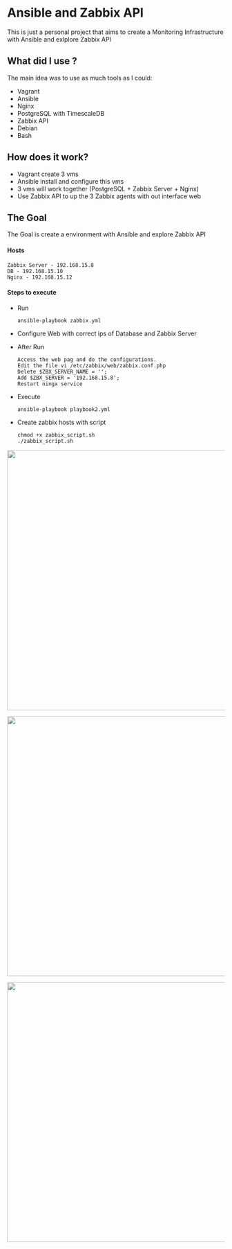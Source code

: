 # Ansible and Zabbix API
This is just a personal project that aims to create a Monitoring Infrastructure with Ansible and exlplore Zabbix API 

## What did I use ?
The main idea was to use as much tools as I could:

- Vagrant
- Ansible
- Nginx
- PostgreSQL with TimescaleDB
- Zabbix API
- Debian
- Bash

## How does it work?

- Vagrant create 3 vms
- Ansible install and configure this vms
- 3 vms will work together (PostgreSQL + Zabbix Server + Nginx)
- Use Zabbix API to up the 3 Zabbix agents with out interface web


## The Goal
The Goal is create a environment with Ansible and explore Zabbix API


#### Hosts 

```
Zabbix Server - 192.168.15.8
DB - 192.168.15.10
Nginx - 192.168.15.12
```

#### Steps to execute


- Run
    ```
    ansible-playbook zabbix.yml
    ```

- Configure Web with correct ips of Database and Zabbix Server


- After Run
    ```
    Access the web pag and do the configurations.
    Edit the file vi /etc/zabbix/web/zabbix.conf.php
    Delete $ZBX_SERVER_NAME = '';
    Add $ZBX_SERVER = '192.168.15.8';
    Restart ningx service
    ```
- Execute 
    ```
    ansible-playbook playbook2.yml
    ```

- Create zabbix hosts with script
    ```
    chmod +x zabbix_script.sh
    ./zabbix_script.sh
    ```

<p align="center">
  <img src="https://github.com/user-attachments/assets/af6c9ad4-3273-407a-91ba-300cec175633" width="600"/>
</p>
    
<p align="center">
  <img src="https://github.com/user-attachments/assets/6bc53c01-45cb-494d-9e1c-286842a082e2" width="600"/>
</p>

<p align="center">
  <img src="https://github.com/user-attachments/assets/4a78f02e-839c-431a-980e-fa10c5b494c5" width="600"/>
</p>
